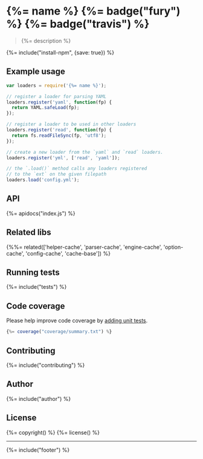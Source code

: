 # {%= name %} {%= badge("fury") %} {%= badge("travis") %}

> {%= description %}

{%= include("install-npm", {save: true}) %}

<!-- toc -->

## Example usage

```js
var loaders = require('{%= name %}');

// register a loader for parsing YAML
loaders.register('yaml', function(fp) {
  return YAML.safeLoad(fp);
});

// register a loader to be used in other loaders
loaders.register('read', function(fp) {
  return fs.readFileSync(fp, 'utf8');
});

// create a new loader from the `yaml` and `read` loaders.
loaders.register('yml', ['read', 'yaml']);

// the `.load()` method calls any loaders registered
// to the `ext` on the given filepath
loaders.load('config.yml');
```

## API
{%= apidocs("index.js") %}

## Related libs
{%%= related(['helper-cache', 'parser-cache', 'engine-cache', 'option-cache', 'config-cache', 'cache-base']) %}

## Running tests
{%= include("tests") %}

## Code coverage

Please help improve code coverage by [adding unit tests](#contributing).

```js
{%= coverage("coverage/summary.txt") %}
```

## Contributing
{%= include("contributing") %}

## Author
{%= include("author") %}

## License
{%= copyright() %}
{%= license() %}

***

{%= include("footer") %}

<!-- deps:mocha -->
